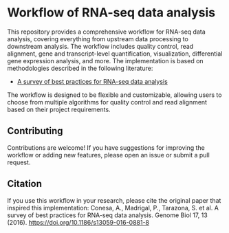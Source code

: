 # Workflow of RNA-seq data analysis
This repository provides a comprehensive workflow for RNA-seq data analysis, covering everything from upstream data processing to downstream analysis. The workflow includes quality control, read alignment, gene and transcript-level quantification, visualization, differential gene expression analysis, and more. The implementation is based on methodologies described in the following literature:
- [A survey of best practices for RNA-seq data analysis](https://genomebiology.biomedcentral.com/articles/10.1186/s13059-016-0881-8)

The workflow is designed to be flexible and customizable, allowing users to choose from multiple algorithms for quality control and read alignment based on their project requirements.

## Contributing
Contributions are welcome! If you have suggestions for improving the workflow or adding new features, please open an issue or submit a pull request.

## Citation
If you use this workflow in your research, please cite the original paper that inspired this implementation:
Conesa, A., Madrigal, P., Tarazona, S. et al. A survey of best practices for RNA-seq data analysis. Genome Biol 17, 13 (2016). https://doi.org/10.1186/s13059-016-0881-8

